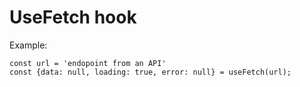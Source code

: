 # UseFetch hook

Example: 

```
const url = 'endopoint from an API'
const {data: null, loading: true, error: null} = useFetch(url); 
```